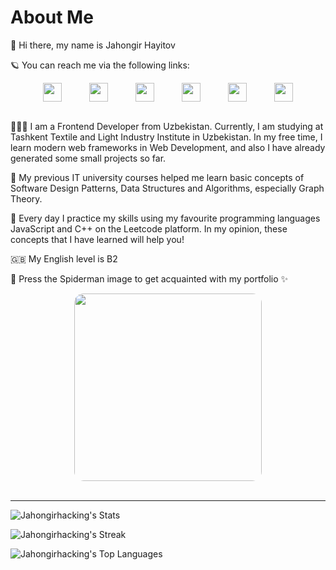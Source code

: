 # About Me

👋 Hi there, my name is Jahongir Hayitov

🪐 You can reach me via the following links:

<div style="display: flex; flex-wrap: wrap; gap: 20px; margin: auto; width: fit-content">
   <a href="https://t.me/JahongirKhayitov">
      <img src="https://upload.wikimedia.org/wikipedia/commons/thumb/8/82/Telegram_logo.svg/640px-Telegram_logo.svg.png" width="30px" />
   </a>
   &nbsp;
   <a href="https://leetcode.com/Jahongirhacking/">
      <img src="https://cdn.iconscout.com/icon/free/png-256/free-leetcode-3628885-3030025.png" width="30px" />
   </a>
   &nbsp;
   <a href="https://www.linkedin.com/in/jahongir-hayitov/">
      <img src="https://upload.wikimedia.org/wikipedia/commons/thumb/c/ca/LinkedIn_logo_initials.png/640px-LinkedIn_logo_initials.png" width="30px" />
   </a>
   &nbsp;
   <a href="https://github.com/Jahongirhacking">
      <img src="https://icon-library.com/images/github-icon/github-icon-1.jpg" width="30px" />
   </a>
   &nbsp;
   <a href="https://www.instagram.com/jahongir_khayitov/">
      <img src="https://www.edigitalagency.com.au/wp-content/uploads/new-Instagram-logo-png-full-colour-glyph.png" width="30px" />
   </a>
   &nbsp;
   <a href="mailto:Jahongirhacking@gmail.com">
      <img src="https://upload.wikimedia.org/wikipedia/commons/thumb/7/7e/Gmail_icon_%282020%29.svg/2560px-Gmail_icon_%282020%29.svg.png" width="30px" />
   </a>
</div>
<br/>
      
👨🏻‍💻 I am a Frontend Developer from Uzbekistan. Currently, I am studying at Tashkent Textile and Light Industry Institute in Uzbekistan. In my free time, I learn modern web frameworks in Web Development, and also I have already generated some small projects so far. 

🚀 My previous IT university courses helped me learn basic concepts of Software Design Patterns, Data Structures and Algorithms, especially Graph Theory. 

💪 Every day I practice my skills using my favourite programming languages JavaScript and C++ on the Leetcode platform. In my opinion, these concepts that I have learned will help you!

🇬🇧 My English level is B2

🎯 Press the Spiderman image to get acquainted with my portfolio ✨

<div style="margin: auto; width: fit-content">
   <a href="https://jahongirhacking.netlify.app/">
      <img style="border-radius: 15px" src="https://www.icegif.com/wp-content/uploads/icegif-145.gif" width="300px" />
   </a>
</div>
<br />
<hr />
  
![Jahongirhacking's Stats](https://github-readme-stats.vercel.app/api?username=Jahongirhacking&theme=vue-dark&show_icons=true&hide_border=true&count_private=true)
  
![Jahongirhacking's Streak](https://github-readme-streak-stats.herokuapp.com/?user=Jahongirhacking&theme=vue-dark&hide_border=true)

![Jahongirhacking's Top Languages](https://github-readme-stats.vercel.app/api/top-langs/?username=Jahongirhacking&theme=vue-dark&show_icons=true&hide_border=true&layout=compact)

<!---
Jahongirhacking/Jahongirhacking is a ✨ special ✨ repository because its `README.md` (this file) appears on your GitHub profile.
You can click the Preview link to take a look at your changes.
--->
